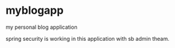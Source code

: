 # myblogapp
my personal blog application

spring security is working in this application with sb admin theam.

